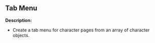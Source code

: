 ## Tab Menu

**Description:**
- Create a tab menu for character pages from an array of character objects.